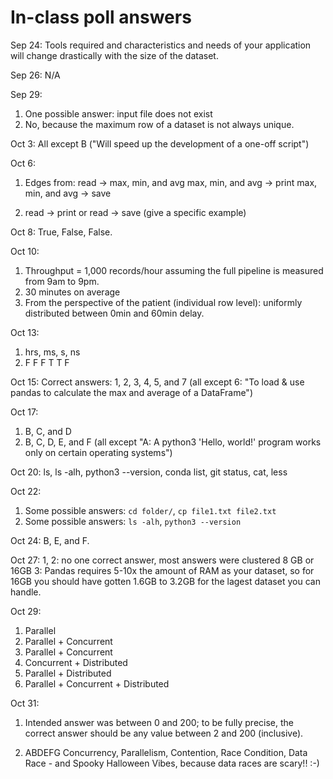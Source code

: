# In-class poll answers

Sep 24:
Tools required and characteristics and needs of your application will change drastically with the size of the dataset.

Sep 26:
N/A

Sep 29:
1) One possible answer: input file does not exist
2) No, because the maximum row of a dataset is not always unique.

Oct 3:
All except B ("Will speed up the development of a one-off script")

Oct 6:
1) Edges from:
read -> max, min, and avg
max, min, and avg -> print
max, min, and avg -> save

2) read -> print or read -> save (give a specific example)

Oct 8:
True, False, False.

Oct 10:
1) Throughput = 1,000 records/hour assuming the full pipeline is measured from 9am to 9pm.
2) 30 minutes on average
3) From the perspective of the patient (individual row level): uniformly distributed between 0min and 60min delay.

Oct 13:
1) hrs, ms, s, ns
2) F F F T T F

Oct 15:
Correct answers: 1, 2, 3, 4, 5, and 7 (all except 6: "To load & use pandas to calculate the max and average of a DataFrame")

Oct 17:
1) B, C, and D
2) B, C, D, E, and F (all except "A: A python3 'Hello, world!' program works only on certain operating systems")

Oct 20:
ls, ls -alh, python3 --version, conda list, git status, cat, less

Oct 22:
1) Some possible answers: `cd folder/`, `cp file1.txt file2.txt`
2) Some possible answers: `ls -alh`, `python3 --version`

Oct 24:
B, E, and F.

Oct 27:
1, 2: no one correct answer, most answers were clustered 8 GB or 16GB
3: Pandas requires 5-10x the amount of RAM as your dataset, so for 16GB you should have gotten 1.6GB to 3.2GB for the lagest dataset you can handle.

Oct 29:
1. Parallel
2. Parallel + Concurrent
3. Parallel + Concurrent
4. Concurrent + Distributed
5. Parallel + Distributed
6. Parallel + Concurrent + Distributed

Oct 31:
1. Intended answer was between 0 and 200;
to be fully precise, the correct answer should be any value between 2 and 200 (inclusive).

2. ABDEFG
   Concurrency, Parallelism, Contention, Race Condition, Data Race -
   and Spooky Halloween Vibes, because data races are scary!! :-)
